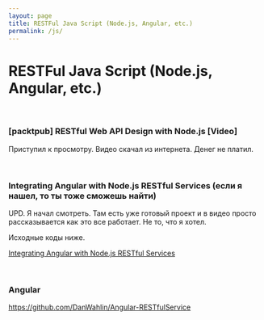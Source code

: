 ```yaml
---
layout: page
title: RESTFul Java Script (Node.js, Angular, etc.)
permalink: /js/
---
```


# RESTFul Java Script (Node.js, Angular, etc.)


<br/>

### [packtpub] RESTful Web API Design with Node.js [Video]

Приступил к просмотру. Видео скачал из интернета. Денег не платил.




<br/>

### Integrating Angular with Node.js RESTful Services (если я нашел, то ты тоже сможешь найти)

UPD. Я начал смотреть. Там есть уже готовый проект и в видео просто рассказывается как это все работает. Не то, что я хотел.

Исходные коды ниже.

<a href="https://bitbucket.org/marley-nodejs/restful-angular-nodejs-mongodb" rel="nofollow" target="_blank">Integrating Angular with Node.js RESTful Services</a>




<br/>

### Angular

https://github.com/DanWahlin/Angular-RESTfulService
